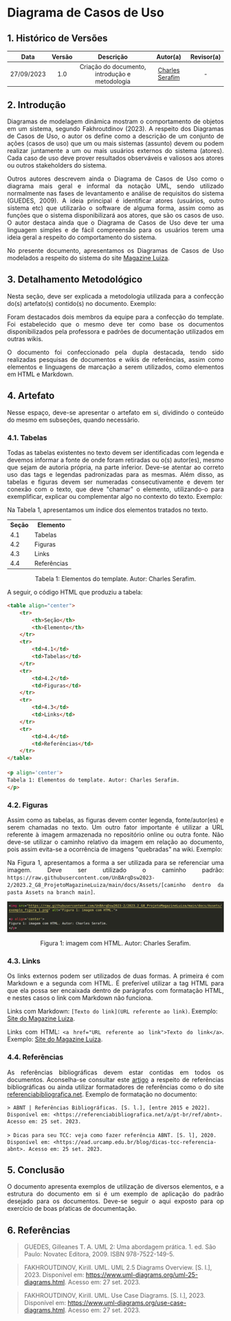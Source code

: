 # Diagrama de Casos de Uso


## 1. Histórico de Versões

| Data       | Versão | Descrição                         | Autor(a)                                              | Revisor(a) |
| :--------: | :----: | :-------------------------------: | :---------------------------------------------------: | :--------: |
| 27/09/2023 | 1.0    | Criação do documento, introdução e metodologia | [Charles Serafim](https://github.com/charles-serafim) | -          |


## 2. Introdução

<p align="justify">
Diagramas de modelagem dinâmica mostram o comportamento de objetos em um sistema, segundo Fakhroutdinov (2023). A respeito dos Diagramas de Casos de Uso, o autor os define como a descrição de um conjunto de ações (casos de uso) que um ou mais sistemas (assunto) devem ou podem realizar juntamente a um ou mais usuários externos do sistema (atores). Cada caso de uso deve prover resultados observáveis e valiosos aos atores ou outros stakeholders do sistema.
<p>

<p align="justify">
Outros autores descrevem ainda o Diagrama de Casos de Uso como o diagrama mais geral e informal da notação UML, sendo utilizado normalmente nas fases de levantamento e análise de requisitos do sistema (GUEDES, 2009). A ideia principal é identificar atores (usuários, outro sistema etc) que utilizarão o software de alguma forma, assim como as funções que o sistema disponibilizará aos atores, que são os casos de uso. O autor destaca ainda que o Diagrama de Casos de Uso deve ter uma linguagem simples e de fácil compreensão para os usuários terem uma ideia geral a respeito do comportamento do sistema.
<p>

<p align="justify">
No presente documento, apresentamos os Diagramas de Casos de Uso modelados a respeito do sistema do site <a href="magazineluiza.com.br/">Magazine Luiza</a>.
<p>


## 3. Detalhamento Metodológico

<p align="justify">
Nesta seção, deve ser explicada a metodologia utilizada para a confecção do(s) artefato(s) contido(s) no documento. Exemplo:
<p>

<p align="justify">
Foram destacados dois membros da equipe para a confecção do template. Foi estabelecido que o mesmo deve ter como base os documentos disponibilizados pela professora e padrões de documentação utilizados em outras wikis.
</p>

<p align="justify">
O documento foi confeccionado pela dupla destacada, tendo sido realizadas pesquisas de documentos e wikis de referências, assim como elementos e linguagens de marcação a serem utilizados, como elementos em HTML e Markdown.
</p>


## 4. Artefato

<p align="justify">
Nesse espaço, deve-se apresentar o artefato em si, dividindo o conteúdo do mesmo em subseções, quando necessário.
<p>

### 4.1. Tabelas

<p align="justify">
Todas as tabelas existentes no texto devem ser identificadas com legenda e devemos informar a fonte de onde foram retiradas ou o(s) autor(es), mesmo que sejam de autoria própria, na parte inferior. Deve-se atentar ao correto uso das tags e legendas padronizadas para as mesmas. Além disso, as tabelas e figuras devem ser numeradas consecutivamente e devem ter conexão com o texto, que deve "chamar" o elemento, utilizando-o para exemplificar, explicar ou complementar algo no contexto do texto. Exemplo:
<p>

<p align="justify">
Na Tabela 1, apresentamos um índice dos elementos tratados no texto.
<p>

<table align="center">
    <tr>
        <th>Seção</th>
        <th>Elemento</th>
    </tr>
    <tr>
        <td>4.1</td>
        <td>Tabelas</td>
    </tr>
    <tr>
        <td>4.2</td>
        <td>Figuras</td>
    </tr>
    <tr>
        <td>4.3</td>
        <td>Links</td>
    </tr>
    <tr>
        <td>4.4</td>
        <td>Referências</td>
    </tr>
</table>

<p align='center'>
Tabela 1: Elementos do template. Autor: Charles Serafim.
</p>

A seguir, o código HTML que produziu a tabela:

``` html
<table align="center">
    <tr>
        <th>Seção</th>
        <th>Elemento</th>
    </tr>
    <tr>
        <td>4.1</td>
        <td>Tabelas</td>
    </tr>
    <tr>
        <td>4.2</td>
        <td>Figuras</td>
    </tr>
    <tr>
        <td>4.3</td>
        <td>Links</td>
    </tr>
    <tr>
        <td>4.4</td>
        <td>Referências</td>
    </tr>
</table>

<p align='center'>
Tabela 1: Elementos do template. Autor: Charles Serafim.
</p>
```

### 4.2. Figuras

<p align="justify">
Assim como as tabelas, as figuras devem conter legenda, fonte/autor(es) e serem chamadas no texto. Um outro fator importante é utilizar a URL referente à imagem armazenada no repositório online ou outra fonte. Não deve-se utilizar o caminho relativo da imagem em relação ao documento, pois assim evita-se a ocorrência de imagens "quebradas" na wiki. Exemplo:
<p>

<p align="justify">
Na Figura 1, apresentamos a forma a ser utilizada para se referenciar uma imagem. Deve ser utilizado o caminho padrão:
<code>https://raw.githubusercontent.com/UnBArqDsw2023-2/2023.2_G8_ProjetoMagazineLuiza/main/docs/Assets/[caminho dentro da pasta Assets na branch main]</code>.
<p>

<img src="https://raw.githubusercontent.com/UnBArqDsw2023-2/2023.2_G8_ProjetoMagazineLuiza/main/docs/Assets/exemplo_figura_1.png" alt="Figura 1: imagem com HTML.">

<p align='center'>
Figura 1: imagem com HTML. Autor: Charles Serafim.
</p>


### 4.3. Links

<p align='justify'>
Os links externos podem ser utilizados de duas formas. A primeira é com Markdown e a segunda com HTML. É preferível utilizar a tag HTML para que ela possa ser encaixada dentro de parágrafos com formatação HTML, e nestes casos o link com Markdown não funciona.
</p>

Links com Markdown: `[Texto do link](URL referente ao link)`. Exemplo: [Site do Magazine Luiza](https://www.magazineluiza.com.br/).

<p align='justify'>
Links com HTML: <code>&lta href="URL referente ao link"&gtTexto do link&lt/a&gt</code>. Exemplo: <a href="https://www.magazineluiza.com.br/">Site do Magazine Luiza</a>.
</p>


### 4.4. Referências

<p align='justify'>
As referências bibliográficas devem estar contidas em todos os documentos. Aconselha-se consultar este <a href="https://ead.urcamp.edu.br/blog/dicas-tcc-referencia-abnt">artigo</a> a respeito de referências bibliográficas ou ainda utilizar formatadores de referências como o do site <a href="https://referenciabibliografica.net/a/pt-br/ref/abnt">referenciabibliografica.net</a>. Exemplo de formatação no documento:
</p>

```
> ABNT | Referências Bibliográficas. [S. l.], [entre 2015 e 2022]. Disponível em: <https://referenciabibliografica.net/a/pt-br/ref/abnt>. Acesso em: 25 set. 2023.

> Dicas para seu TCC: veja como fazer referência ABNT. [S. l], 2020. Disponível em: <https://ead.urcamp.edu.br/blog/dicas-tcc-referencia-abnt>. Acesso em: 25 set. 2023.
```


## 5. Conclusão

<p align='justify'>
O documento apresenta exemplos de utilização de diversos elementos, e a estrutura do documento em si é um exemplo de aplicação do padrão desejado para os documentos. Deve-se seguir o aqui exposto para op exercício de boas pŕaticas de documentação.
</p>


## 6. Referências

> GUEDES, Gilleanes T. A. UML 2: Uma abordagem prática. 1. ed. São Paulo: Novatec Editora, 2009. ISBN 978-7522-149-5.

> FAKHROUTDINOV, Kirill. UML. UML 2.5 Diagrams Overview. [S. l.], 2023. Disponível em: https://www.uml-diagrams.org/uml-25-diagrams.html. Acesso em: 27 set. 2023.

> FAKHROUTDINOV, Kirill. UML. Use Case Diagrams. [S. l.], 2023. Disponível em: https://www.uml-diagrams.org/use-case-diagrams.html. Acesso em: 27 set. 2023.